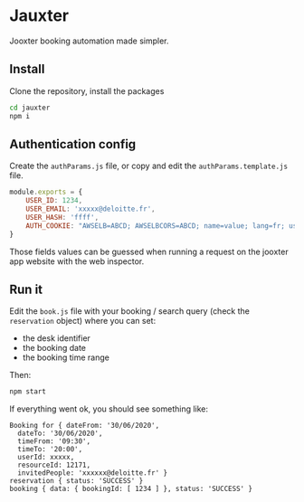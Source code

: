 # Jauxter

Jooxter booking automation made simpler.

## Install

Clone the repository, install the packages

```bash
cd jauxter
npm i
```

## Authentication config

Create the `authParams.js` file, or copy and edit the `authParams.template.js` file.

```js
module.exports = {
    USER_ID: 1234,
    USER_EMAIL: 'xxxxx@deloitte.fr',
    USER_HASH: 'ffff',
    AUTH_COOKIE: "AWSELB=ABCD; AWSELBCORS=ABCD; name=value; lang=fr; username=ffff; x-api-key=ffff; JSESSIONID=YYYY"
}
```

Those fields values can be guessed when running a request on the jooxter app website with the web inspector.

## Run it

Edit the `book.js` file with your booking / search query (check the `reservation` object) where you can set:

- the desk identifier
- the booking date
- the booking time range

Then:

```bash
npm start
```

If everything went ok, you should see something like:

```
Booking for { dateFrom: '30/06/2020',
  dateTo: '30/06/2020',
  timeFrom: '09:30',
  timeTo: '20:00',
  userId: xxxxx,
  resourceId: 12171,
  invitedPeople: 'xxxxxx@deloitte.fr' }
reservation { status: 'SUCCESS' }
booking { data: { bookingId: [ 1234 ] }, status: 'SUCCESS' }
```